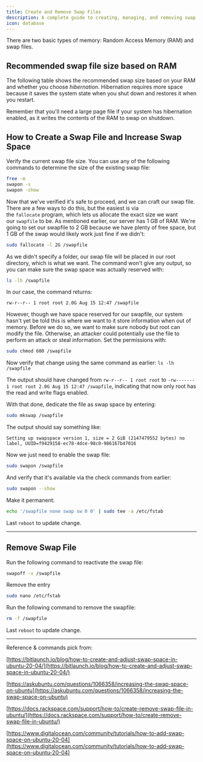 ```yaml
---
title: Create and Remove Swap Files
description: A complete guide to creating, managing, and removing swap files in Linux
icon: database
---
```


There are two basic types of memory: Random Access Memory (RAM) and swap files.

## Recommended swap file size based on RAM

The following table shows the recommended swap size based on your RAM and whether you choose *hibernation*. Hibernation requires more space because it saves the system state when you shut down and restores it when you restart.

Remember that you'll need a large page file if your system has hibernation enabled, as it writes the contents of the RAM to swap on shutdown.

## How to Create a Swap File and Increase Swap Space

Verify the current swap file size. You can use any of the following commands to determine the size of the existing swap file:

```bash
free -m
swapon -s
swapon -show
```

Now that we've verified it's safe to proceed, and we can craft our swap file. There are a few ways to do this, but the easiest is via the `fallocate` program, which lets us allocate the exact size we want our `swapfile` to be. As mentioned earlier, our server has 1 GB of RAM. We're going to set our swapfile to 2 GB because we have plenty of free space, but 1 GB of the swap would likely work just fine if we didn't:

```bash
sudo fallocate -l 2G /swapfile
```

As we didn't specify a folder, our swap file will be placed in our root directory, which is what we want. The command won't give any output, so you can make sure the swap space was actually reserved with:

```bash
ls -lh /swapfile
```

In our case, the command returns:

`rw-r--r-- 1 root root 2.0G Aug 15 12:47 /swapfile`

However, though we have space reserved for our swapfile, our system hasn't yet be told this is where we want to it store information when out of memory. Before we do so, we want to make sure nobody but root can modify the file. Otherwise, an attacker could potentially use the file to perform an attack or steal information. Set the permissions with:

```bash
sudo chmod 600 /swapfile
```

Now verify that change using the same command as earlier: `ls -lh /swapfile`

The output should have changed from `rw-r--r-- 1 root root` to `-rw------- 1 root root 2.0G Aug 15 12:47 /swapfile`, indicating that now only root has the read and write flags enabled.

With that done, dedicate the file as swap space by entering:

```bash
sudo mkswap /swapfile
```

The output should say something like:

`Setting up swapspace version 1, size = 2 GiB (2147479552 bytes) no label, UUID=f9429158-ec78-4dce-98c0-986167b47016`

Now we just need to enable the swap file:

```bash
sudo swapon /swapfile
```

And verify that it's available via the check commands from earlier:

```bash
sudo swapon --show
```

Make it permanent:

```bash
echo '/swapfile none swap sw 0 0' | sudo tee -a /etc/fstab
```

Last `reboot` to update change.

---

## Remove Swap File

Run the following command to reactivate the swap file:

```bash
swapoff -v /swapfile
```

Remove the entry

```bash
sudo nano /etc/fstab
```

Run the following command to remove the swapfile:

```bash
rm -f /swapfile
```

Last `reboot` to update change.

---

Reference & commands pick from:

[https://bitlaunch.io/blog/how-to-create-and-adjust-swap-space-in-ubuntu-20-04/](https://bitlaunch.io/blog/how-to-create-and-adjust-swap-space-in-ubuntu-20-04/)

[https://askubuntu.com/questions/1066358/increasing-the-swap-space-on-ubuntu](https://askubuntu.com/questions/1066358/increasing-the-swap-space-on-ubuntu)

[https://docs.rackspace.com/support/how-to/create-remove-swap-file-in-ubuntu/](https://docs.rackspace.com/support/how-to/create-remove-swap-file-in-ubuntu/)

[https://www.digitalocean.com/community/tutorials/how-to-add-swap-space-on-ubuntu-20-04](https://www.digitalocean.com/community/tutorials/how-to-add-swap-space-on-ubuntu-20-04)
